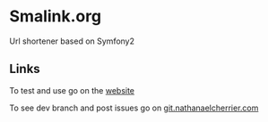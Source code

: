 Smalink.org
========================

Url shortener based on Symfony2

## Links
To test and use go on the [website](http://smalink.org)

To see dev branch and post issues go on [git.nathanaelcherrier.com](https://git.nathanaelcherrier.com/mindsers/smalink.git)